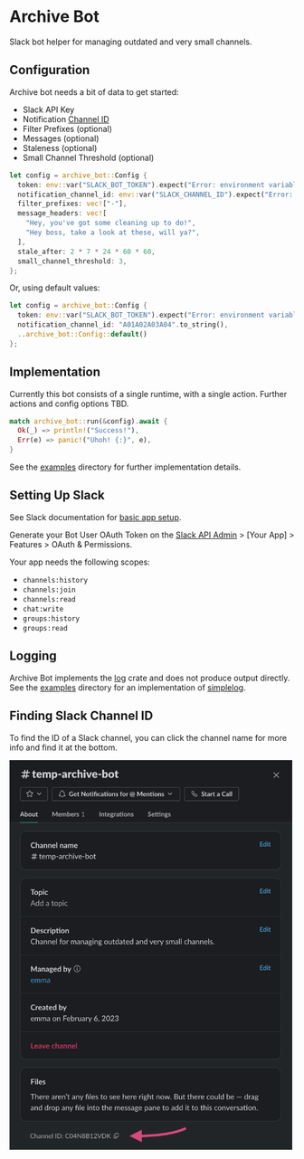 # Archive Bot

Slack bot helper for managing outdated and very small channels.

## Configuration

Archive bot needs a bit of data to get started:

- Slack API Key
- Notification [Channel ID](https://github.com/reiniiriarios/archive-bot/#finding-slack-channel-id)
- Filter Prefixes (optional)
- Messages (optional)
- Staleness (optional)
- Small Channel Threshold (optional)

```rust
let config = archive_bot::Config {
  token: env::var("SLACK_BOT_TOKEN").expect("Error: environment variable SLACK_BOT_TOKEN is not set."),
  notification_channel_id: env::var("SLACK_CHANNEL_ID").expect("Error: environment variable SLACK_CHANNEL_ID is not set."),
  filter_prefixes: vec!["-"],
  message_headers: vec![
    "Hey, you've got some cleaning up to do!",
    "Hey boss, take a look at these, will ya?",
  ],
  stale_after: 2 * 7 * 24 * 60 * 60,
  small_channel_threshold: 3,
};
```

Or, using default values:

```rust
let config = archive_bot::Config {
  token: env::var("SLACK_BOT_TOKEN").expect("Error: environment variable SLACK_BOT_TOKEN is not set."),
  notification_channel_id: "A01A02A03A04".to_string(),
  ..archive_bot::Config::default()
};
```

## Implementation

Currently this bot consists of a single runtime, with a single action. Further actions and
config options TBD.

```rust
match archive_bot::run(&config).await {
  Ok(_) => println!("Success!"),
  Err(e) => panic!("Uhoh! {:}", e),
}
```

See the [examples](https://github.com/reiniiriarios/archive-bot/examples/) directory for further implementation details.

## Setting Up Slack

See Slack documentation for [basic app setup](https://api.slack.com/authentication/basics).

Generate your Bot User OAuth Token on the [Slack API Admin](https://api.slack.com/apps) > \[Your App\] > Features > OAuth & Permissions.

Your app needs the following scopes:

- `channels:history`
- `channels:join`
- `channels:read`
- `chat:write`
- `groups:history`
- `groups:read`

## Logging

Archive Bot implements the [log](https://docs.rs/log/latest/log/) crate and does not produce output directly.
See the [examples](#) directory for an implementation of [simplelog](https://github.com/drakulix/simplelog.rs).

## Finding Slack Channel ID

To find the ID of a Slack channel, you can click the channel name for more info and find it at the bottom.

<img src="docs/find-channel-id.png" alt="Screenshot of Slack channel info with an arrow pointing to the Channel ID at the bottom of the window." width="500">
